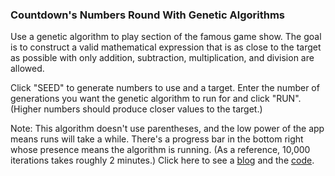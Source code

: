 ### Countdown's Numbers Round With Genetic Algorithms

Use a genetic algorithm to play section of the famous game show. The goal is to construct a valid mathematical expression that is as close to the target as possible with only addition, subtraction, multiplication, and division are allowed. 

Click "SEED" to generate numbers to use and a target. Enter the number of generations you want the genetic algorithm to run for and click "RUN". (Higher numbers should produce closer values to the target.)

Note: This algorithm doesn't use parentheses, and the low power of the app means runs will take a while. There's a progress bar in the bottom right whose presence means the algorithm is running. (As a reference, 10,000 iterations takes roughly 2 minutes.) Click here to see a [blog](www.google.com) and the [code](www.google.com).
